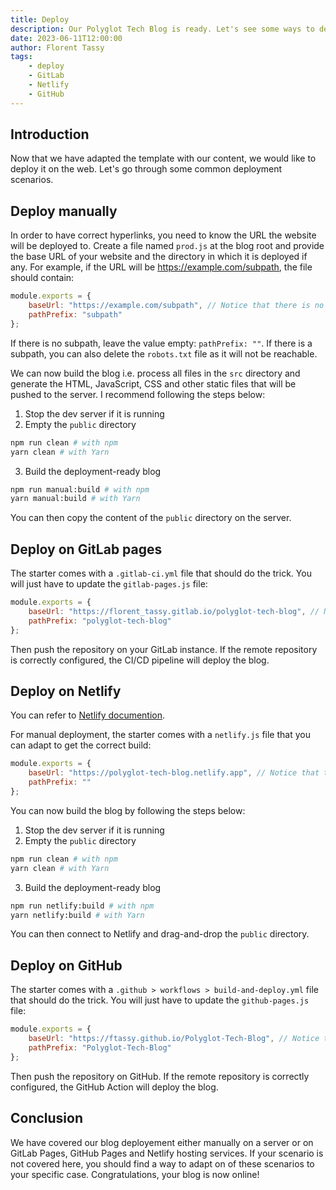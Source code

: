 ```yaml
---
title: Deploy
description: Our Polyglot Tech Blog is ready. Let's see some ways to deploy it on the server.
date: 2023-06-11T12:00:00
author: Florent Tassy
tags: 
    - deploy
    - GitLab
    - Netlify
    - GitHub
---
```


## Introduction

<div>Now that we have adapted the template with our content, we would like to deploy it on the web. Let's go through some common deployment scenarios.</div>

## Deploy manually

In order to have correct hyperlinks, you need to know the URL the website will be deployed to. Create a file named `prod.js` at the blog root and provide the base URL of your website and the directory in which it is deployed if any. For example, if the URL will be https://example.com/subpath, the file should contain:  

```js
module.exports = { 
    baseUrl: "https://example.com/subpath", // Notice that there is no trailing "/"
    pathPrefix: "subpath" 
};
```

If there is no subpath, leave the value empty: `pathPrefix: ""`. If there is a subpath, you can also delete the `robots.txt` file as it will not be reachable.  

We can now build the blog i.e. process all files in the `src` directory and generate the HTML, JavaScript, CSS and other static files that will be pushed to the server. I recommend following the steps below:
1. Stop the dev server if it is running
2. Empty the `public` directory
```bash
npm run clean # with npm
yarn clean # with Yarn
```
3. Build the deployment-ready blog
```bash
npm run manual:build # with npm
yarn manual:build # with Yarn
```

You can then copy the content of the `public` directory on the server.

## Deploy on GitLab pages

The starter comes with a `.gitlab-ci.yml` file that should do the trick. You will just have to update the `gitlab-pages.js` file:  

```js
module.exports = { 
    baseUrl: "https://florent_tassy.gitlab.io/polyglot-tech-blog", // Notice that there is no trailing "/"
    pathPrefix: "polyglot-tech-blog" 
};
```

Then push the repository on your GitLab instance. If the remote repository is correctly configured, the CI/CD pipeline will deploy the blog.

## Deploy on Netlify

You can refer to [Netlify documention](https://docs.netlify.com/git/overview/).

For manual deployment, the starter comes with a `netlify.js` file that you can adapt to get the correct build:  

```js
module.exports = { 
    baseUrl: "https://polyglot-tech-blog.netlify.app", // Notice that there is no trailing "/"
    pathPrefix: "" 
};
```

You can now build the blog by following the steps below:  
1. Stop the dev server if it is running
2. Empty the `public` directory
```bash
npm run clean # with npm
yarn clean # with Yarn
```
3. Build the deployment-ready blog
```bash
npm run netlify:build # with npm
yarn netlify:build # with Yarn
```

You can then connect to Netlify and drag-and-drop the `public` directory.  

## Deploy on GitHub

The starter comes with a `.github > workflows > build-and-deploy.yml` file that should do the trick. You will just have to update the `github-pages.js` file:  

```js
module.exports = { 
    baseUrl: "https://ftassy.github.io/Polyglot-Tech-Blog", // Notice that there is no trailing "/"
    pathPrefix: "Polyglot-Tech-Blog" 
};
```

Then push the repository on GitHub. If the remote repository is correctly configured, the GitHub Action will deploy the blog.

## Conclusion

We have covered our blog deployement either manually on a server or on GitLab Pages, GitHub Pages and Netlify hosting services. If your scenario is not covered here, you should find a way to adapt on of these scenarios to your specific case. Congratulations, your blog is now online!
